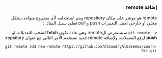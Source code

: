 



### <div dir=rtl> إضافة remote<dir>
<div dir=rtl>
remote هو مؤشر على مكان repository ويتم استخدامه لأي مشروع متواجد بشكل محلي أو خارجي لعمل التغييرات push و pull
فعلى سبيل المثال :

``
git remote -v
``
سيستعرض الremote  وهي عادة تكون **fetch** لسحب التعديلات او **push** لرفع التعديلات.
ولإضافة remote جديد نستخدم الأمر التالي مع عنوان repsitory:

``
git remote add new-remote https://github.com/AlbandryAlQaseemi/Learn-Git.git
``

<div>

